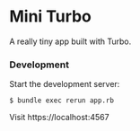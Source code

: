 # Mini Turbo

A really tiny app built with Turbo.

### Development

Start the development server:

    $ bundle exec rerun app.rb


Visit https://localhost:4567

